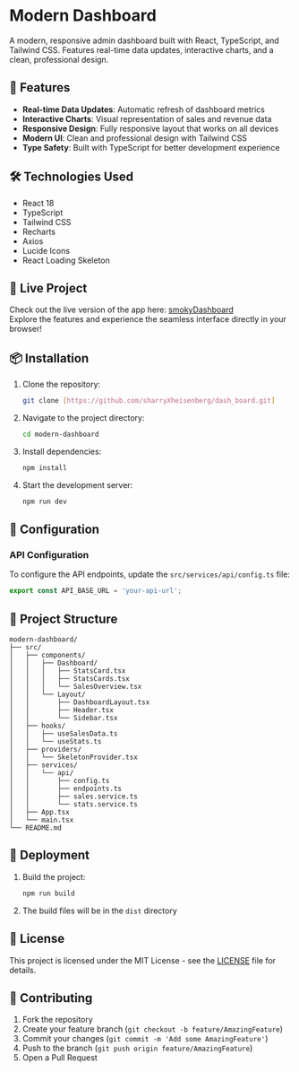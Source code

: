 # Modern Dashboard

A modern, responsive admin dashboard built with React, TypeScript, and Tailwind CSS. Features real-time data updates, interactive charts, and a clean, professional design.

## 🚀 Features

- **Real-time Data Updates**: Automatic refresh of dashboard metrics
- **Interactive Charts**: Visual representation of sales and revenue data
- **Responsive Design**: Fully responsive layout that works on all devices
- **Modern UI**: Clean and professional design with Tailwind CSS
- **Type Safety**: Built with TypeScript for better development experience

## 🛠️ Technologies Used

- React 18
- TypeScript
- Tailwind CSS
- Recharts
- Axios
- Lucide Icons
- React Loading Skeleton

## 🚀 Live Project
Check out the live version of the app here: [smokyDashboard](https://dash-board-smoky.vercel.app/)  
Explore the features and experience the seamless interface directly in your browser!


## 📦 Installation

1. Clone the repository:
   ```bash
   git clone [https://github.com/sharryXheisenberg/dash_board.git]
   ```

2. Navigate to the project directory:
   ```bash
   cd modern-dashboard
   ```

3. Install dependencies:
   ```bash
   npm install
   ```

4. Start the development server:
   ```bash
   npm run dev
   ```

## 🔧 Configuration

### API Configuration
To configure the API endpoints, update the `src/services/api/config.ts` file:

```typescript
export const API_BASE_URL = 'your-api-url';
```

## 📁 Project Structure

```
modern-dashboard/
├── src/
│   ├── components/
│   │   ├── Dashboard/
│   │   │   ├── StatsCard.tsx
│   │   │   ├── StatsCards.tsx
│   │   │   └── SalesOverview.tsx
│   │   └── Layout/
│   │       ├── DashboardLayout.tsx
│   │       ├── Header.tsx
│   │       └── Sidebar.tsx
│   ├── hooks/
│   │   ├── useSalesData.ts
│   │   └── useStats.ts
│   ├── providers/
│   │   └── SkeletonProvider.tsx
│   ├── services/
│   │   └── api/
│   │       ├── config.ts
│   │       ├── endpoints.ts
│   │       ├── sales.service.ts
│   │       └── stats.service.ts
│   ├── App.tsx
│   └── main.tsx
└── README.md
```

## 🚀 Deployment

1. Build the project:
   ```bash
   npm run build
   ```

2. The build files will be in the `dist` directory

## 📄 License

This project is licensed under the MIT License - see the [LICENSE](LICENSE) file for details.

## 👥 Contributing

1. Fork the repository
2. Create your feature branch (`git checkout -b feature/AmazingFeature`)
3. Commit your changes (`git commit -m 'Add some AmazingFeature'`)
4. Push to the branch (`git push origin feature/AmazingFeature`)
5. Open a Pull Request
